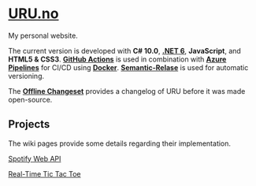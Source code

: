 # [URU.no](http://uru.no/)

My personal website.

The current version is developed with **C# 10.0**, **[.NET 6](https://dotnet.microsoft.com)**, **JavaScript**, and **HTML5 & CSS3**.
**[GitHub Actions](https://github.com/features/actions)** is used in combination with **[Azure Pipelines](https://azure.microsoft.com/en-us/services/devops/pipelines/)** for CI/CD using **[Docker](https://azure.microsoft.com/en-us/services/kubernetes-service/docker/)**.
**[Semantic-Relase](https://github.com/semantic-release/semantic-release)** is used for automatic versioning.

The **[Offline Changeset](https://github.com/Adrrei/URU/wiki/Offline-Changeset)** provides a changelog of URU before it was made open-source.

## Projects

The wiki pages provide some details regarding their implementation.

[Spotify Web API](https://github.com/Adrrei/URU/wiki/Spotify)

[Real-Time Tic Tac Toe](https://github.com/Adrrei/URU/wiki/Tic-Tac-Toe)